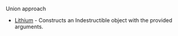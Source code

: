 Union approach
* [Lithium](https://github.com/ElementAstro/Lithium/blob/master/src/atom/type/indestructible.hpp) -  Constructs an Indestructible object with the provided arguments.
